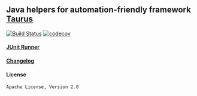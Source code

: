 ## Java helpers for automation-friendly framework [Taurus](http://gettaurus.org)


[![Build Status](https://travis-ci.org/Blazemeter/taurus-java-helpers.svg?branch=master)](https://travis-ci.org/Blazemeter/taurus-java-helpers)
[![codecov](https://codecov.io/gh/Blazemeter/taurus-java-helpers/branch/master/graph/badge.svg)](https://codecov.io/gh/Blazemeter/taurus-java-helpers)

#### [JUnit Runner](JUnitRunner.md)

#### [Changelog](Changelog.md)

#### License
 
    Apache License, Version 2.0
